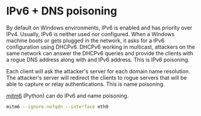# IPv6 + DNS poisoning

By default on Windows environments, IPv6 is enabled and has priority over IPv4. Usually, IPv6 is neither used nor configured. When a Windows machine boots or gets plugged in the network, it asks for a IPv6 configuration using DHCPv6. DHCPv6 working in multicast, attackers on the same network can answer the DHCPv6 queries and provide the clients with a rogue DNS address along with and IPv6 address. This is IPv6 poisoning.

Each client will ask the attacker's server for each domain name resolution. The attacker's server will redirect the clients to rogue servers that will be able to capture or relay authentications. This is name poisoning.

[mitm6](https://github.com/fox-it/mitm6) \(Python\) can do IPv6 and name poisoning.

```bash
mitm6 --ignore-nofqdn --interface eth0
```

